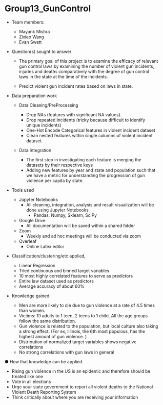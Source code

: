 # Group13_GunControl
-  Team members:
    - Mayank Mishra
    -  Zixiao Wang
    -   Evan Swett
    
- Question(s) sought to answer
   - The primary goal of this project is to examine the efficacy of relevant gun control laws by examining the number of violent gun incidents, injuries and deaths comparatively with the degree of gun control laws in the state at the time of the incidents.
  
  - Predict violent gun incident rates based on laws in state. 

- Data preparation work
  - Data Cleaning/PreProcessing
    - Drop NAs (features with significant NA values).
    - Drop repeated incidents (tricky because difficult to identify unique incidents)
    - One-Hot Encode Categorical features in violent incident dataset
    - Clean nested features within single columns of violent incident dataset.

  - Data Integration
    - The first step in investigating each feature is merging the datasets by their respective keys
    - Adding new features by year and state and population such that we have a metric for understanding the progression of gun violence per capita by state. 

- Tools used
  - Jupyter Notebooks
    - All cleaning, integration, analysis and result visualization will be done using Jupyter Notebooks
      - Pandas, Numpy, Sklearn, SciPy
  - Google Drive
    - All documentation will be saved within a shared folder
  - Zoom
    - Weekly and ad hoc meetings will be conducted via zoom
  - Overleaf
    - Online Latex editor

- Classification/clustering/etc applied,
  - Linear Regression
  - Tried continuous and binned target variables
  - 10 most highly correlated features to serve as predictors
  - Entire law dataset used as predictors
  - Average accuracy of about 60%

- Knowledge gained
  - Men are more likely to die due to gun violence at a rate of 4.5 times than women.  
  - Victims: 10 adults to 1 teen, 2 teens to 1 child. All the age groups follow the same distribution.
  - Gun violence is related to the population, but local culture also taking a strong effect. (For ex,  Illinois, the 6th most populous, has the highest        amount of gun violence. )
  - Distribution of normalized target variables shows negative correlations
  - No strong correlations with gun laws in general

● How that knowledge can be applied.
  - Rising gun violence in the US is an epidemic and therefore should be treated like one
  - Vote in all elections
  - Urge your state government to report all violent deaths to the National Violent Death Reporting System
  - Think critically about where you are receiving your information
